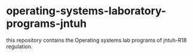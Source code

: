 # operating-systems-laboratory-programs-jntuh
this repository contains the Operating systems lab programs of jntuh-R18 regulation.
